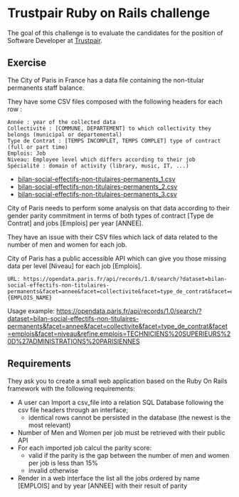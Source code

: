 # Trustpair Ruby on Rails challenge

The goal of this challenge is to evaluate the candidates for the position of Software Developer at [Trustpair](https://www.trustpair.fr/jobs).

## Exercise

The City of Paris in France has a data file containing the non-titular permanents staff balance.

They have some CSV files composed with the following headers for each row : 

```
Année : year of the collected data
Collectivité : [COMMUNE, DEPARTEMENT] to which collectivity they belongs (municipal or departemental)
Type de Contrat : [TEMPS INCOMPLET, TEMPS COMPLET] type of contract (full or part time)
Emplois: Job
Niveau: Employee level which differs according to their job 
Spécialité : domain of activity (library, music, IT, ...)
```

- [bilan-social-effectifs-non-titulaires-permanents_1.csv](https://github.com/trustpair/jobs/tree/master/ruby/bilan-social-effectifs-non-titulaires-permanents_1.csv)
- [bilan-social-effectifs-non-titulaires-permanents_2.csv](https://github.com/trustpair/jobs/tree/master/ruby/bilan-social-effectifs-non-titulaires-permanents_2.csv)
- [bilan-social-effectifs-non-titulaires-permanents_3.csv](https://github.com/trustpair/jobs/tree/master/ruby/bilan-social-effectifs-non-titulaires-permanents_3.csv)

City of Paris needs to perform some analysis on that data according to their gender parity commitment in terms of both types of contract [Type de Contrat] and jobs [Emplois] per year [ANNEE].

They have an issue with their CSV files which lack of data related to the number of men and women for each job.

City of Paris has a public accessible API which can give you those missing data per level [Niveau] for each job [Emplois].

```
URL: https://opendata.paris.fr/api/records/1.0/search/?dataset=bilan-social-effectifs-non-titulaires-permanents&facet=annee&facet=collectivite&facet=type_de_contrat&facet=emplois&facet=niveau&refine.emplois={EMPLOIS_NAME}
```

Usage example: https://opendata.paris.fr/api/records/1.0/search/?dataset=bilan-social-effectifs-non-titulaires-permanents&facet=annee&facet=collectivite&facet=type_de_contrat&facet=emplois&facet=niveau&refine.emplois=TECHNICIENS%20SUPERIEURS%20D%27ADMINISTRATIONS%20PARISIENNES

## Requirements

They ask you to create a small web application based on the Ruby On Rails framework with the following requirements:

- A user can Import a csv_file into a relation SQL Database following the csv file headers through an interface;
  - identical rows cannot be persisted in the database (the newest is the most relevant)
- Number of Men and Women per job must be retrieved with their public API
- For each imported job calcul the parity score:
  - valid if the parity is the gap between the number of men and women per job is less than 15%
  - invalid otherwise
- Render in a web interface the list all the jobs ordered by name [EMPLOIS] and by year [ANNEE] with their result of parity
